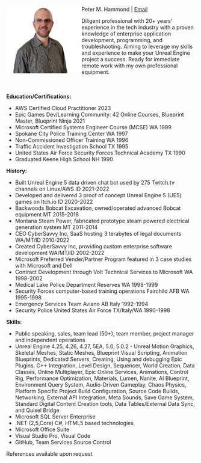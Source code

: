<img src="https://raw.githubusercontent.com/EveryGoodWork/PeterMHammond/main/PeterProfile2022_V5.png" width="200" align="left"></img>
Peter M. Hammond | [Email](mailto://petermhammond@upwork.8shield.net)

Diligent professional with 20+ years’ experience in the tech industry with a proven knowledge of enterprise application development, programming, and troubleshooting. Aiming to leverage my skills and experience to make your Unreal Engine project a success. Ready for immediate remote work with my own professional equipment.


<br><br>
**Education/Certifications:**

* AWS Certified Cloud Practitioner 2023 
* Epic Games Dev/Learning Community: 42 Online Courses, Blueprint Master, Blueprint Ninja 2021
* Microsoft Certified Systems Engineer Course (MCSE) WA 1999
* Spokane City Police Training Center WA 1997
* Non-Commissioned Officer Training WA 1996
* Traffic Accident Investigation School TX 1995
* United States Air Force Security Forces Technical Academy TX 1990
* Graduated Keene High School NH 1990

**History:**
* Built Unreal Engine 5 data driven chat bot used by 275 Twitch.tv channels on Linux/AWS ID 2021-2022
*	Developed and delivered 3 proof of concept Unreal Engine 5 (UE5) games on Itch.io ID 2020-2022
*	Backwoods Bobcat Excavation, owned/operated advanced Bobcat equipment MT 2015-2018
*	Montana Steam Power, fabricated prototype steam powered electrical generation system MT 2011-2014
*	CEO CyberSavvy Inc, SaaS hosting 3 terabytes of legal documents WA/MT/ID 2010-2022
*	Created CyberSavvy Inc, providing custom enterprise software development WA/MT/ID 2002-2022
*	Microsoft Preferred Vender/Partner Program featured in 3 case studies with Microsoft and Dell
*	Contract Development through Volt Technical Services to Microsoft WA 1998-2002
*	Medical Lake Police Department Reserves WA 1998-1999
*	Security Forces computer-based training operations Fairchild AFB WA 1995-1998
*	Emergency Services Team Aviano AB Italy 1992-1994
*	Security Police United States Air Force TX/Italy/WA 1990-1998

**Skills:**
*	Public speaking, sales, team lead (50+), team member, project manager and independent operations
*	Unreal Engine 4.25, 4.26, 4.27, 5EA, 5.0, 5.0.2 - Unreal Motion Graphics, Skeletal Meshes, Static Meshes, Blueprint Visual Scripting, Animation Blueprints, Dedicated Servers, Creating, Using and debugging Epic Plugins, C++ Integration, Level Design, Sequencer, World Creation, Data Classes, Online Multiplayer, Epic Online Services, Animations, Control Rig, Performance Optimization, Materials, Lumen, Nanite, AI Blueprint, Environment Query System, Audio-Driven Gameplay, Chaos Physics, Platform Specific Project Build Configuration, Source Code Builds, Networking, External API Integration, Meta Sounds, Save Game System, Standard Digital Content Creation tools, Data Tables/External Data Sync, and Quixel Bridge
*	Microsoft SQL Server Enterprise
*	.NET (2,5,Core) C#, HTML5 based technologies
*	Microsoft Office Suite
*	Visual Studio Pro, Visual Code
*	GitHub, Team Services Source Control

References available upon request

